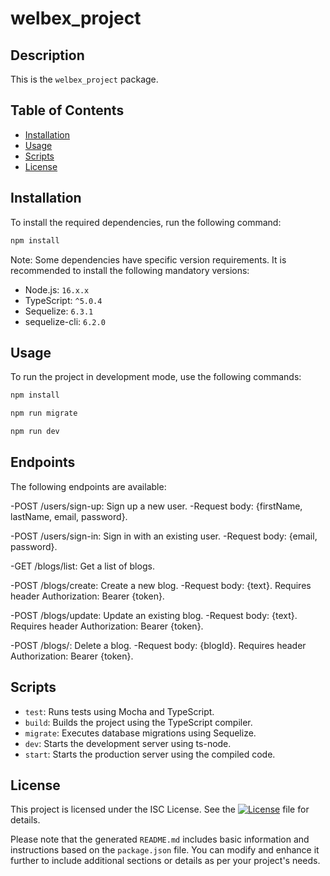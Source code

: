 # welbex_project

## Description

This is the `welbex_project` package.

## Table of Contents

- [Installation](#installation)
- [Usage](#usage)
- [Scripts](#scripts)
- [License](#license)

## Installation

To install the required dependencies, run the following command:

```bash
npm install
```
Note: Some dependencies have specific version requirements. It is recommended to install the following mandatory versions:

- Node.js: `16.x.x`
- TypeScript: `^5.0.4`
- Sequelize: `6.3.1`
- sequelize-cli: `6.2.0`

## Usage
To run the project in development mode, use the following commands:
```bash
npm install
```
```bash
npm run migrate
```
```bash
npm run dev
```

## Endpoints
The following endpoints are available:

-POST /users/sign-up: Sign up a new user.
-Request body: {firstName, lastName, email, password}.

-POST /users/sign-in: Sign in with an existing user. 
-Request body: {email, password}.

-GET /blogs/list: Get a list of blogs. 

-POST /blogs/create: Create a new blog.
-Request body: {text}. Requires header Authorization: Bearer {token}.

-POST /blogs/update: Update an existing blog.
-Request body: {text}. Requires header Authorization: Bearer {token}.

-POST /blogs/: Delete a blog. 
-Request body: {blogId}. Requires header Authorization: Bearer {token}.

## Scripts

- `test`: Runs tests using Mocha and TypeScript.
- `build`: Builds the project using the TypeScript compiler.
- `migrate`: Executes database migrations using Sequelize.
- `dev`: Starts the development server using ts-node.
- `start`: Starts the production server using the compiled code.

## License

This project is licensed under the ISC License. See the [![License](https://img.shields.io/badge/License-ISC-blue.svg)](https://opensource.org/licenses/ISC) file for details.

Please note that the generated `README.md` includes basic information and instructions based on the `package.json` file. You can modify and enhance it further to include additional sections or details as per your project's needs.
